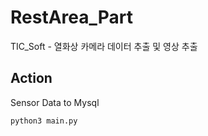 # RestArea_Part

TIC_Soft - 열화상 카메라 데이터 추출 및 영상 추출


## Action
Sensor Data to Mysql
```bash
python3 main.py
```
